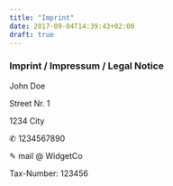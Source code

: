 ```yaml
---
title: "Imprint"
date: 2017-09-04T14:39:43+02:00
draft: true
---
```


### Imprint / Impressum / Legal Notice
John Doe

Street Nr. 1

1234 City

✆ 1234567890

✎ mail @ WidgetCo

Tax-Number: 123456
